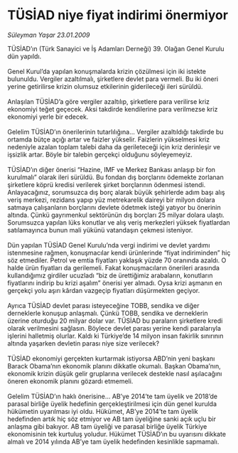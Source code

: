# TÜSİAD niye fiyat indirimi önermiyor

*Süleyman Yaşar 23.01.2009*

<div class="taraf_structure_2col_1zq">
<div class="margen_n">



 <p>TÜSİAD’ın (Türk Sanayici ve İş Adamları Derneği) 39. Olağan Genel Kurulu dün yapıldı. <br/><br/>Genel Kurul’da yapılan konuşmalarda krizin çözülmesi için iki istekte bulunuldu. Vergiler azaltılmalı, şirketlere devlet para vermeli. Bu iki öneri yerine getirilirse krizin olumsuz etkilerinin giderileceği ileri sürüldü. <br/><br/>Anlaşılan TÜSİAD’a göre vergiler azaltılıp, şirketlere para verilirse kriz ekonomiyi teğet geçecek. Aksi takdirde kendilerine para verilmezse kriz ekonomiyi yerle bir edecek. <br/><br/>Gelelim TÜSİAD’ın önerilerinin tutarlılığına... Vergiler azaltıldığı takdirde bu ortamda bütçe açığı artar ve faizler yükselir. Faizlerin yükselmesi kriz nedeniyle azalan toplam talebi daha da gerileteceği için kriz derinleşir ve işsizlik artar. Böyle bir talebin gerçekçi olduğunu söyleyemeyiz. <br/><br/>TÜSİAD’ın diğer önerisi “Hazine, IMF ve Merkez Bankası anlaşıp bir fon kurulmalı” olarak ileri sürüldü. Bu fondan dış borçlarını ödemekte zorlanan şirketlere köprü kredisi verilerek şirket borçlarının ödenmesi istendi. Anlayacağınız, sorumsuzca dış borç alarak büyük şehirlerde adım başı alış veriş merkezi, rezidans yapıp yüz metrekarelik daireyi bir milyon dolara satmaya çalışanların borçlarını devlete ödetmek isteği yatıyor bu önerinin altında. Çünkü gayrımenkul sektörünün dış borçları 25 milyar dolara ulaştı. Sorumsuzca yapılan lüks konutlar ve alış veriş merkezleri yüksek fiyatlardan satılamayınca bunun mali yükünü vatandaşın çekmesi isteniyor. <br/><br/>Dün yapılan TÜSİAD Genel Kurulu’nda vergi indirimi ve devlet yardımı istenmesine rağmen, konuşmacılar kendi ürünlerinde “fiyat indiriminden” hiç söz etmediler. Petrol ve emtia fiyatları yaklaşık yüzde 70 oranında azaldı. O halde ürün fiyatları da gerilemeli. Fakat konuşmacıların önerileri arasında kullandığımız girdiler ucuzladı “biz de ürettiğimiz arabaların, konutların fiyatlarını indirip bu krizi aşalım” önerisi yer almadı. Oysa krizi aşmanın en gerçekçi yolu aşırı kârdan vazgeçip fiyatları düşürmekten geçiyor. <br/><br/>Ayrıca TÜSİAD devlet parası isteyeceğine TOBB, sendika ve diğer derneklerle konuşup anlaşmalı. Çünkü TOBB, sendika ve derneklerin üzerine oturduğu 20 milyar dolar var. TÜSİAD bu paraların şirketlere kredi olarak verilmesini sağlasın. Böylece devlet parası yerine kendi paralarıyla işlerini halletmiş olurlar. Kaldı ki Türkiye’de 14 milyon insan fakirlik sınırının altında yaşarken devletin parası niye size verilecek? <br/><br/>TÜSİAD ekonomiyi gerçekten kurtarmak istiyorsa ABD’nin yeni başkanı Barack Obama’nın ekonomik planını dikkatle okumalı. Başkan Obama’nın, ekonomik krizin düşük gelir gruplarına verilecek destekle nasıl aşılacağını öneren ekonomik planını gözardı etmemeli. <br/><br/>Gelelim TÜSİAD’ın haklı önerisine... AB’ye 2014’te tam üyelik ve 2018’de parasal birliğe üyelik hedefinin gerçekleştirilmesi için dün genel kurulda hükümetin uyarılması iyi oldu. Hükümet, AB’ye 2014’te tam üyelik hedefinden artık hiç söz etmiyor ve AB tam üyeliğine sanki açık uçlu bir anlaşma gibi bakıyor. AB tam üyeliği ve parasal birliğe üyelik Türkiye ekonomisinin tek kurtuluş yoludur. Hükümet TÜSİAD’ın bu uyarısını dikkate almalı ve 2014 yılında AB’ye tam üyelik hedefinden kesinlikle sapmamalı.</p>

<br/>


<div id="taraf_not">
</div>

</div>


</div>
